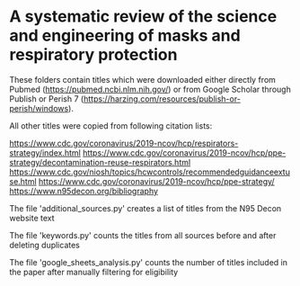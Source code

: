 # A systematic review of the science and engineering of masks and respiratory protection

These folders contain titles which were downloaded either directly from Pubmed (https://pubmed.ncbi.nlm.nih.gov/) or from Google Scholar through Publish or Perish 7 (https://harzing.com/resources/publish-or-perish/windows).

All other titles were copied from following citation lists:

https://www.cdc.gov/coronavirus/2019-ncov/hcp/respirators-strategy/index.html
https://www.cdc.gov/coronavirus/2019-ncov/hcp/ppe-strategy/decontamination-reuse-respirators.html
https://www.cdc.gov/niosh/topics/hcwcontrols/recommendedguidanceextuse.html
https://www.cdc.gov/coronavirus/2019-ncov/hcp/ppe-strategy/
https://www.n95decon.org/bibliography


The file 'additional_sources.py' creates a list of titles from the N95 Decon website text

The file 'keywords.py' counts the titles from all sources before and after deleting duplicates

The file 'google_sheets_analysis.py' counts the number of titles included in the paper after manually filtering for eligibility
